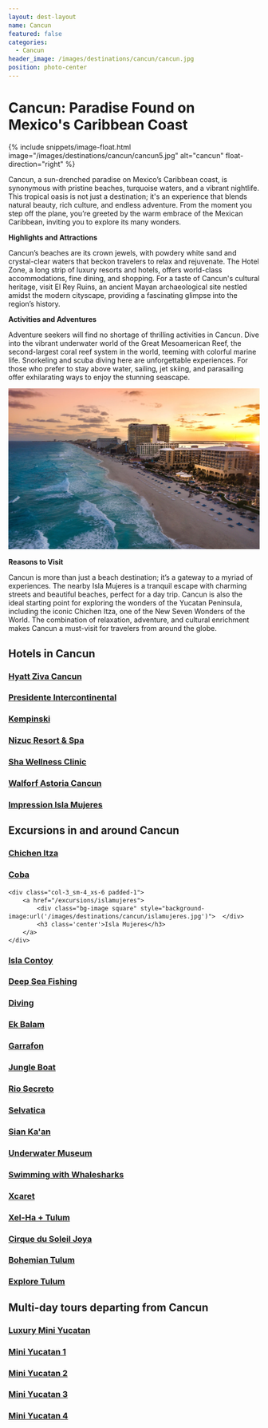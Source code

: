```yaml
---
layout: dest-layout
name: Cancun
featured: false
categories:
  - Cancun
header_image: /images/destinations/cancun/cancun.jpg
position: photo-center
---
```

# **Cancun: Paradise Found on Mexico's Caribbean Coast**

{% include snippets/image-float.html image="/images/destinations/cancun/cancun5.jpg" alt="cancun" float-direction="right" %}

Cancun, a sun-drenched paradise on Mexico’s Caribbean coast, is synonymous with pristine beaches, turquoise waters, and a vibrant nightlife. This tropical oasis is not just a destination; it's an experience that blends natural beauty, rich culture, and endless adventure. From the moment you step off the plane, you’re greeted by the warm embrace of the Mexican Caribbean, inviting you to explore its many wonders.

**Highlights and Attractions**

Cancun’s beaches are its crown jewels, with powdery white sand and crystal-clear waters that beckon travelers to relax and rejuvenate. The Hotel Zone, a long strip of luxury resorts and hotels, offers world-class accommodations, fine dining, and shopping. For a taste of Cancun's cultural heritage, visit El Rey Ruins, an ancient Mayan archaeological site nestled amidst the modern cityscape, providing a fascinating glimpse into the region’s history.

**Activities and Adventures**

Adventure seekers will find no shortage of thrilling activities in Cancun. Dive into the vibrant underwater world of the Great Mesoamerican Reef, the second-largest coral reef system in the world, teeming with colorful marine life. Snorkeling and scuba diving here are unforgettable experiences. For those who prefer to stay above water, sailing, jet skiing, and parasailing offer exhilarating ways to enjoy the stunning seascape.

![cancun](/images/destinations/cancun/cancun45.jpg)

**Reasons to Visit**

Cancun is more than just a beach destination; it’s a gateway to a myriad of experiences. The nearby Isla Mujeres is a tranquil escape with charming streets and beautiful beaches, perfect for a day trip. Cancun is also the ideal starting point for exploring the wonders of the Yucatan Peninsula, including the iconic Chichen Itza, one of the New Seven Wonders of the World. The combination of relaxation, adventure, and cultural enrichment makes Cancun a must-visit for travelers from around the globe.

## Hotels in Cancun

<section class='grid'>
<div class="col-3_sm-4_xs-6 padded-1">
    <a href="/hotels/hyattziva">
        <div class="bg-image square" style="background-image:url('/images/hotels/hyattziva/hyattziva1.webp')">  </div>
        <h3 class='center'>Hyatt Ziva Cancun</h3>        
    </a>  
</div>



<div class="col-3_sm-4_xs-6 padded-1">
    <a href="/hotels/intercontinental">
        <div class="bg-image square" style="background-image:url('/images/hotels/interconcancun/interconcancun5.jpg')">  </div>
        <h3 class='center'>Presidente Intercontinental</h3>        
    </a>  
</div>

<div class="col-3_sm-4_xs-6 padded-1">
    <a href="/hotels/kempinski">
        <div class="bg-image square" style="background-image:url('/images/hotels/kempinski/kempinski3.webp')">  </div>
        <h3 class='center'>Kempinski</h3>        
    </a>  
</div>

<div class="col-3_sm-4_xs-6 padded-1">
    <a href="/hotels/nizuc">
        <div class="bg-image square" style="background-image:url('/images/hotels/nizuc/nizuc1.jpg')">  </div>
        <h3 class='center'>Nizuc Resort & Spa</h3>        
    </a>  
</div>

<div class="col-3_sm-4_xs-6 padded-1">
    <a href="/hotels/sha">
        <div class="bg-image square" style="background-image:url('/images/hotels/sha/sha2.jpg')">  </div>
        <h3 class='center'>Sha Wellness Clinic</h3>        
    </a>  
</div>

 <div class="col-3_sm-4_xs-6 padded-1">
        <a href="/hotels/waldorf">
            <div class="bg-image square" style="background-image:url('/images/hotels/waldorf/waldorf3.jpg')">  </div>
            <h3 class='center'>Walforf Astoria Cancun</h3>        
        </a>  
</div>

<div class="col-3_sm-4_xs-6 padded-1">
        <a href="/hotels/impressions">
            <div class="bg-image square" style="background-image:url('/images/hotels/impressions/impressions1.webp')">  </div>
            <h3 class='center'>Impression Isla Mujeres</h3>        
        </a>  
    </div>

    

</section>


## Excursions in and around Cancun

<section class='grid'>
<div class="col-3_sm-4_xs-6 padded-1">
    <a href="/excursions/chichenexc">
        <div class="bg-image square" style="background-image:url('/images/destinations/yucatan/yucatan2.jpg')">  </div>
        <h3 class='center'>Chichen Itza</h3>        
    </a>  
</div>

<div class="col-3_sm-4_xs-6 padded-1">
    <a href="/excursions/cobaexc">
        <div class="bg-image square" style="background-image:url('/images/destinations/cancun/cancun7.jpg')">  </div>
        <h3 class='center'>Coba</h3>        
    </a>  
</div>

    <div class="col-3_sm-4_xs-6 padded-1">
        <a href="/excursions/islamujeres">
            <div class="bg-image square" style="background-image:url('/images/destinations/cancun/islamujeres.jpg')">  </div>
            <h3 class='center'>Isla Mujeres</h3>        
        </a>  
    </div>

<div class="col-3_sm-4_xs-6 padded-1">
    <a href="/excursions/contoyexc">
        <div class="bg-image square" style="background-image:url('/images/destinations/cancun/cancun3.jpg')">  </div>
        <h3 class='center'>Isla Contoy</h3>        
    </a>  
</div>

<div class="col-3_sm-4_xs-6 padded-1">
    <a href="/excursions/deepseaexc">
        <div class="bg-image square" style="background-image:url('/images/destinations/cancun/cancun8.jpg')">  </div>
        <h3 class='center'>Deep Sea Fishing</h3>        
    </a>  
</div>

<div class="col-3_sm-4_xs-6 padded-1">
    <a href="/excursions/divingexc">
        <div class="bg-image square" style="background-image:url('/images/destinations/cancun/cancun6.jpg')">  </div>
        <h3 class='center'>Diving</h3>        
    </a>  
</div>

<div class="col-3_sm-4_xs-6 padded-1">
    <a href="/excursions/ekbalamexc">
        <div class="bg-image square" style="background-image:url('/images/destinations/yucatan/yucatan1.jpg')">  </div>
        <h3 class='center'>Ek Balam</h3>        
    </a>  
</div>

<div class="col-3_sm-4_xs-6 padded-1">
    <a href="/excursions/garrafonexc">
        <div class="bg-image square" style="background-image:url('/images/destinations/cancun/cancun1.jpg')">  </div>
        <h3 class='center'>Garrafon</h3>        
    </a>  
</div>

<div class="col-3_sm-4_xs-6 padded-1">
    <a href="/excursions/jungleboatexc">
        <div class="bg-image square" style="background-image:url('/images/destinations/cancun/cancun9.jpg')">  </div>
        <h3 class='center'>Jungle Boat</h3>        
    </a>  
</div>

<div class="col-3_sm-4_xs-6 padded-1">
    <a href="/excursions/riosecreto">
        <div class="bg-image square" style="background-image:url('/images/destinations/rivieramaya/riosecreto.jpg')">  </div>
        <h3 class='center'>Rio Secreto</h3>        
    </a>  
</div>

<div class="col-3_sm-4_xs-6 padded-1">
    <a href="/excursions/selvatica">
        <div class="bg-image square" style="background-image:url('/images/destinations/rivieramaya/selvatica.jpg')">  </div>
        <h3 class='center'>Selvatica</h3>        
    </a>  
</div>

<div class="col-3_sm-4_xs-6 padded-1">
    <a href="/excursions/siankaanexc">
        <div class="bg-image square" style="background-image:url('/images/hotels/chablecasa/chablecasa1.jpeg')">  </div>
        <h3 class='center'>Sian Ka'an</h3>        
    </a>  
</div>

<div class="col-3_sm-4_xs-6 padded-1">
    <a href="/excursions/underwaterexc">
        <div class="bg-image square" style="background-image:url('/images/destinations/cancun/cancun10.jpg')">  </div>
        <h3 class='center'>Underwater Museum</h3>        
    </a>  
</div>

<div class="col-3_sm-4_xs-6 padded-1">
    <a href="/excursions/whalesharkexc">
        <div class="bg-image square" style="background-image:url('/images/destinations/cancun/cancun11.jpg')">  </div>
        <h3 class='center'>Swimming with Whalesharks</h3>        
    </a>  
</div>

<div class="col-3_sm-4_xs-6 padded-1">
    <a href="/excursions/xcaretexc">
        <div class="bg-image square" style="background-image:url('/images/destinations/rivieramaya/xcaret.jpg')">  </div>
        <h3 class='center'>Xcaret</h3>        
    </a>  
</div>

<div class="col-3_sm-4_xs-6 padded-1">
    <a href="/excursions/xelhaexc">
        <div class="bg-image square" style="background-image:url('/images/destinations/rivieramaya/rivieramaya8.jpg')">  </div>
        <h3 class='center'>Xel-Ha + Tulum</h3>        
    </a>  
</div>

<div class="col-3_sm-4_xs-6 padded-1">
    <a href="/excursions/joya">
        <div class="bg-image square" style="background-image:url('/images/destinations/cancun/joya.webp')">  </div>
        <h3 class='center'>Cirque du Soleil Joya</h3>        
    </a>  
</div>

<div class="col-3_sm-4_xs-6 padded-1">
    <a href="/excursions/bohemian">
        <div class="bg-image square" style="background-image:url('/images/destinations/cancun/bohemian.jpg')">  </div>
        <h3 class='center'>Bohemian Tulum</h3>        
    </a>  
</div>

<div class="col-3_sm-4_xs-6 padded-1">
    <a href="/excursions/exploretulum">
        <div class="bg-image square" style="background-image:url('/images/destinations/cancun/coba.jpg')">  </div>
        <h3 class='center'>Explore Tulum</h3>        
    </a>  
</div>

</section>

## Multi-day tours departing from Cancun

<section class='grid'>
<div class="col-3_sm-4_xs-6 padded-1">
    <a href="/tours/luxminiyuc">
        <div class="bg-image square" style="background-image:url('/images/destinations/merida/merida8.jpg')">  </div>
        <h3 class='center'>Luxury Mini Yucatan</h3>        
    </a>  
</div>

<div class="col-3_sm-4_xs-6 padded-1">
    <a href="/tours/miniyuc1">
        <div class="bg-image square" style="background-image:url('/images/destinations/yucatan/yucatan2.jpg')">  </div>
        <h3 class='center'>Mini Yucatan 1</h3>        
    </a>  
</div>

<div class="col-3_sm-4_xs-6 padded-1">
    <a href="/tours/miniyuc2">
        <div class="bg-image square" style="background-image:url('/images/destinations/yucatan/yucatan4.jpg')">  </div>
        <h3 class='center'>Mini Yucatan 2</h3>        
    </a>  
</div>

<div class="col-3_sm-4_xs-6 padded-1">
    <a href="/tours/miniyuc3">
        <div class="bg-image square" style="background-image:url('/images/destinations/yucatan/yucatan5.jpg')">  </div>
        <h3 class='center'>Mini Yucatan 3</h3>        
    </a>  
</div>

<div class="col-3_sm-4_xs-6 padded-1">
    <a href="/tours/miniyuc4">
        <div class="bg-image square" style="background-image:url('/images/destinations/merida/merida4.jpg')">  </div>
        <h3 class='center'>Mini Yucatan 4</h3>        
    </a>  
</div>

</section>